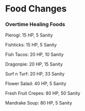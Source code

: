# Food Changes

### Overtime Healing Foods

Pierogi: 15 HP, 5 Sanity

Fishticks: 15 HP, 5 Sanity

Fish Tacos: 20 HP, 10 Sanity 

Dragonpie: 20 HP, 15 Sanity 

Surf n Turf: 20 HP, 33 Sanity

Flower Salad: 40 HP, 5 Sanity

Fresh Fruit Crepes: 80 HP, 50 Sanity

Mandrake Soup: 80 HP, 5 Sanity
